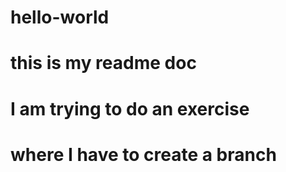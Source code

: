 # hello-world
# this is my readme doc
# I am trying to do an exercise
# where I have to create a branch
